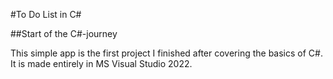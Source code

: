 #To Do List in C#

##Start of the C#-journey

This simple app is the first project I finished after covering the basics of C#. It is made entirely in MS Visual Studio 2022.
